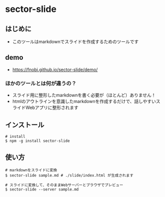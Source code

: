 # sector-slide

## はじめに

- このツールはmarkdownでスライドを作成するためのツールです

## demo
- https://fnobi.github.io/sector-slide/demo/

### ほかのツールとは何が違うの？

- スライド用に整形したmarkdownを書く必要が（ほとんど）ありません！
- htmlのアウトラインを意識したmarkdownを作成するだけで、話しやすいスライドWebアプリに整形されます

## インストール

```
# install
$ npm -g install sector-slide
```

## 使い方

```
# markdownをスライドに変換
$ sector-slide sample.md # ./slide/index.html が生成されます 

# スライドに変換して、そのままWebサーバーとブラウザでプレビュー
$ sector-slide --server sample.md
```
